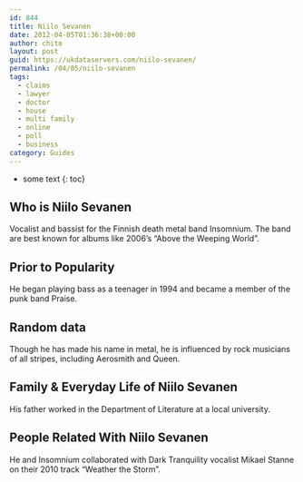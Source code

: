 ```yaml
---
id: 844
title: Niilo Sevanen
date: 2012-04-05T01:36:38+00:00
author: chito
layout: post
guid: https://ukdataservers.com/niilo-sevanen/
permalink: /04/05/niilo-sevanen
tags:
  - claims
  - lawyer
  - doctor
  - house
  - multi family
  - online
  - poll
  - business
category: Guides
---
```


* some text
{: toc}
          
          
## Who is  Niilo Sevanen
                  
                  
                  
Vocalist and bassist for the Finnish death metal band Insomnium. The band are best known for albums like 2006&#8217;s &#8220;Above the Weeping World&#8221;.
                  
                
                
                
## Prior to Popularity 
                  
                  
                  
He began playing bass as a teenager in 1994 and became a member of the punk band Praise.
                  
                
                
                
## Random data 
                  
                  
                  
Though he has made his name in metal, he is influenced by rock musicians of all stripes, including Aerosmith and Queen.
                  
                
                
                
## Family & Everyday Life of Niilo Sevanen
                  
                  
                  
His father worked in the Department of Literature at a local university.
                  
                
                
                
## People Related With  Niilo Sevanen
                  
                  
                  
He and Insomnium collaborated with Dark Tranquility vocalist Mikael Stanne on their 2010 track &#8220;Weather the Storm&#8221;.
                  
                
              
            
          
          
          
    
    
  
